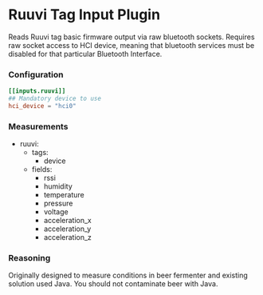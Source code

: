 # Ruuvi Tag Input Plugin

Reads Ruuvi tag basic firmware output via raw bluetooth sockets. Requires raw socket access to HCI device,
meaning that bluetooth services must be disabled for that particular Bluetooth Interface.

### Configuration 

```toml
[[inputs.ruuvi]]
## Mandatory device to use
hci_device = "hci0"
``` 

### Measurements
- ruuvi:
  - tags:
    - device
  - fields:
    - rssi
	- humidity
	- temperature
    - pressure
    - voltage
    - acceleration_x
    - acceleration_y
    - acceleration_z

### Reasoning

Originally designed to measure conditions in beer fermenter and existing solution used Java.
You should not contaminate beer with Java.
